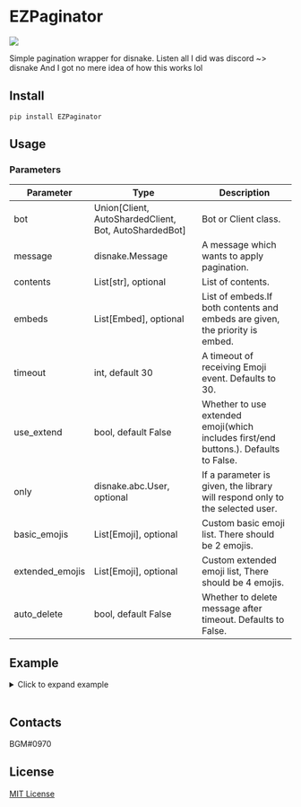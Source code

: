 # EZPaginator

![](https://img.shields.io/badge/python-%3E%3D%203.6-blue)

Simple pagination wrapper for disnake.
Listen all I did was discord ~> disnake
And I got no mere idea of how this works lol

## Install

```
pip install EZPaginator
```

## Usage

### Parameters

| Parameter       | Type                                                  | Description                                                                          |
| --------------- | ----------------------------------------------------- | ------------------------------------------------------------------------------------ |
| bot             | Union[Client, AutoShardedClient, Bot, AutoShardedBot] | Bot or Client class.                                                                 |
| message         | disnake.Message                                       | A message which wants to apply pagination.                                           |
| contents        | List[str], optional                                   | List of contents.                                                                    |
| embeds          | List[Embed], optional                                 | List of embeds.If both contents and embeds are given, the priority is embed.         |
| timeout         | int, default 30                                       | A timeout of receiving Emoji event. Defaults to 30.                                  |
| use_extend      | bool, default False                                   | Whether to use extended emoji(which includes first/end buttons.). Defaults to False. |
| only            | disnake.abc.User, optional                            | If a parameter is given, the library will respond only to the selected user.         |
| basic_emojis    | List[Emoji], optional                                 | Custom basic emoji list. There should be 2 emojis.                                   |
| extended_emojis | List[Emoji], optional                                 | Custom extended emoji list, There should be 4 emojis.                                |
| auto_delete     | bool, default False                                   | Whether to delete message after timeout. Defaults to False.                          |

## Example

<details><summary>Click to expand example</summary>
<p>

[Full example code](/Example/example.py)

### Basic text pagination

```py
@bot.command(name="text")
async def text_pagination(ctx: Context):
    """ Basic text pagination """

    msg = await ctx.send("Test1")
    contents = ["Test1", "Test2", "Test3"]

    page = Paginator(bot=bot, message=msg, contents=contents)
    await page.start()

```

![Basic text](https://i.imgur.com/eHND0WA.gif)

### Text pagination with extended emojis

```py
@bot.command(name="text2")
async def text_pagination_with_extend(ctx: Context):
    """ Text pagination with extended emoji """

    msg = await ctx.send("Test1")
    contents = ["Test1", "Test2", "Test3"]

    page = Paginator(bot=bot, message=msg, contents=contents, use_extend=True)
    await page.start()
```

![Extended text](https://i.imgur.com/20yOaf3.gif)

### Basic embed pagination

```py
@bot.command(name="embed")
async def embed_pagination(ctx: Context):
    """ Basic Embed pagination """

    embed1 = disnake.Embed(title="Test1", description="Page1")
    embed2 = disnake.Embed(title="Test2", description="Page2")
    embed3 = disnake.Embed(title="Test3", description="Page3")
    embeds = [embed1, embed2, embed3]

    msg = await ctx.send(embed=embed1)

    page = Paginator(bot=bot, message=msg, embeds=embeds)
    await page.start()
```

![Basic embed](https://i.imgur.com/LGqm6Jl.gif)

### Embed pagination with extended emojis

```py
@bot.command(name="embed2")
async def embed_pagination_with_extend(ctx: Context):
    """ Embed pagination with extended emoji """

    embed1 = disnake.Embed(title="Test1", description="Page1")
    embed2 = disnake.Embed(title="Test2", description="Page2")
    embed3 = disnake.Embed(title="Test3", description="Page3")
    embeds = [embed1, embed2, embed3]

    msg = await ctx.send(embed=embed1)

    page = Paginator(bot=bot, message=msg, embeds=embeds, use_extend=True)
    await page.start()
```

![Extended Embed](https://i.imgur.com/Py74Ybl.gif)

</p>
</details>
<br>

## Contacts

BGM#0970

## License

[MIT License](https://github.com/khk4912/EZPaginator/blob/master/LICENSE)
